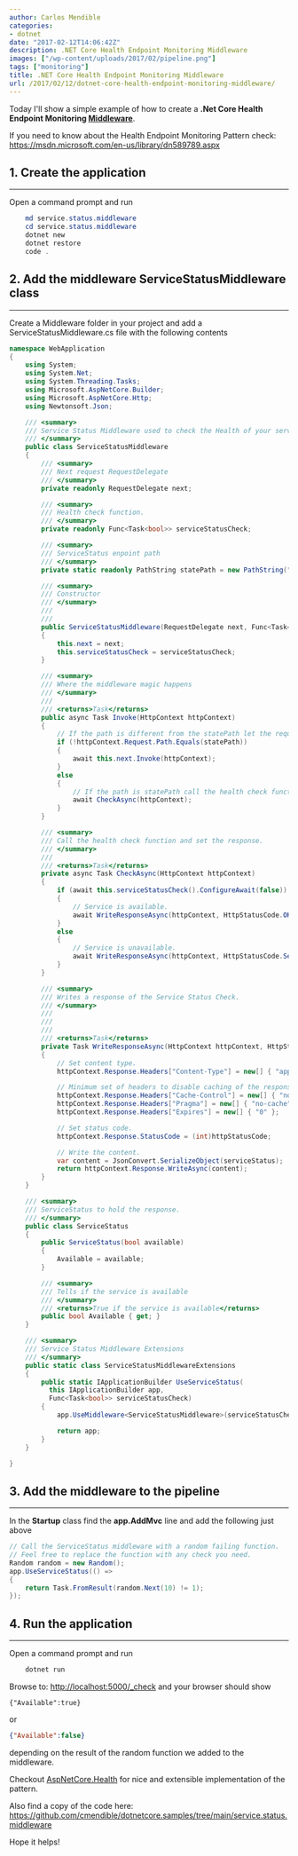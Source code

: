 ```yaml
---
author: Carlos Mendible
categories:
- dotnet
date: "2017-02-12T14:06:42Z"
description: .NET Core Health Endpoint Monitoring Middleware
images: ["/wp-content/uploads/2017/02/pipeline.png"]
tags: ["monitoring"]
title: .NET Core Health Endpoint Monitoring Middleware
url: /2017/02/12/dotnet-core-health-endpoint-monitoring-middleware/
---
```

Today I'll show a simple example of how to create a **.Net Core Health Endpoint Monitoring <a href="https://docs.microsoft.com/en-us/aspnet/core/fundamentals/middleware" target="_blank">Middleware</a>**.

If you need to know about the Health Endpoint Monitoring Pattern check: <a href="https://msdn.microsoft.com/en-us/library/dn589789.aspx" target="_blank">https://msdn.microsoft.com/en-us/library/dn589789.aspx</a>

## 1. Create the application
---
  
Open a command prompt and run 
    
``` powershell
    md service.status.middleware
    cd service.status.middleware
    dotnet new
    dotnet restore
    code .
```

## 2. Add the middleware ServiceStatusMiddleware class
---

Create a Middleware folder in your project and add a ServiceStatusMiddleware.cs file with the following contents 
    
``` csharp
namespace WebApplication
{
    using System;
    using System.Net;
    using System.Threading.Tasks;
    using Microsoft.AspNetCore.Builder;
    using Microsoft.AspNetCore.Http;
    using Newtonsoft.Json;

    /// <summary>
    /// Service Status Middleware used to check the Health of your service.
    /// </summary>
    public class ServiceStatusMiddleware
    {
        /// <summary>
        /// Next request RequestDelegate
        /// </summary>
        private readonly RequestDelegate next;

        /// <summary>
        /// Health check function.
        /// </summary>
        private readonly Func<Task<bool>> serviceStatusCheck;

        /// <summary>
        /// ServiceStatus enpoint path 
        /// </summary>
        private static readonly PathString statePath = new PathString("/_check");

        /// <summary>
        /// Constructor
        /// </summary>
        /// 
        /// 
        public ServiceStatusMiddleware(RequestDelegate next, Func<Task<bool>> serviceStatusCheck)
        {
            this.next = next;
            this.serviceStatusCheck = serviceStatusCheck;
        }

        /// <summary>
        /// Where the middleware magic happens
        /// </summary>
        /// 
        /// <returns>Task</returns>
        public async Task Invoke(HttpContext httpContext)
        {
            // If the path is different from the statePath let the request through the normal pipeline.
            if (!httpContext.Request.Path.Equals(statePath))
            {
                await this.next.Invoke(httpContext);
            }
            else
            {
                // If the path is statePath call the health check function.
                await CheckAsync(httpContext);
            }
        }

        /// <summary>
        /// Call the health check function and set the response.
        /// </summary>
        /// 
        /// <returns>Task</returns>
        private async Task CheckAsync(HttpContext httpContext)
        {
            if (await this.serviceStatusCheck().ConfigureAwait(false))
            {
                // Service is available.
                await WriteResponseAsync(httpContext, HttpStatusCode.OK, new ServiceStatus(true));
            }
            else
            {
                // Service is unavailable.
                await WriteResponseAsync(httpContext, HttpStatusCode.ServiceUnavailable, new ServiceStatus(false));
            }
        }

        /// <summary>
        /// Writes a response of the Service Status Check.
        /// </summary>
        /// 
        /// 
        /// 
        /// <returns>Task</returns>
        private Task WriteResponseAsync(HttpContext httpContext, HttpStatusCode httpStatusCode, ServiceStatus serviceStatus)
        {
            // Set content type.
            httpContext.Response.Headers["Content-Type"] = new[] { "application/json" };

            // Minimum set of headers to disable caching of the response.
            httpContext.Response.Headers["Cache-Control"] = new[] { "no-cache, no-store, must-revalidate" };
            httpContext.Response.Headers["Pragma"] = new[] { "no-cache" };
            httpContext.Response.Headers["Expires"] = new[] { "0" };

            // Set status code.
            httpContext.Response.StatusCode = (int)httpStatusCode;

            // Write the content.
            var content = JsonConvert.SerializeObject(serviceStatus);
            return httpContext.Response.WriteAsync(content);
        }
    }

    /// <summary>
    /// ServiceStatus to hold the response. 
    /// </summary>
    public class ServiceStatus
    {
        public ServiceStatus(bool available)
        {
            Available = available;
        }

        /// <summary>
        /// Tells if the service is available
        /// </summary>
        /// <returns>True if the service is available</returns>
        public bool Available { get; }
    }

    /// <summary>
    /// Service Status Middleware Extensions
    /// </summary>
    public static class ServiceStatusMiddlewareExtensions
    {
        public static IApplicationBuilder UseServiceStatus(
          this IApplicationBuilder app,
          Func<Task<bool>> serviceStatusCheck)
        {
            app.UseMiddleware<ServiceStatusMiddleware>(serviceStatusCheck);

            return app;
        }
    }

}
```

## 3. Add the middleware to the pipeline
---
  
In the **Startup** class find the **app.AddMvc** line and add the following just above 
    
``` csharp
// Call the ServiceStatus middleware with a random failing function. 
// Feel free to replace the function with any check you need.
Random random = new Random();
app.UseServiceStatus(() => 
{
    return Task.FromResult(random.Next(10) != 1);
});
```

## 4. Run the application
---
Open a command prompt and run 
    
``` powershell
    dotnet run
```
Browse to: <a href="http://localhost:5000/_check" target="_blank">http://localhost:5000/_check</a> and your browser should show

```json"
{"Available":true}
```
or

``` json
{"Available":false}
```
    
depending on the result of the random function we added to the middleware.
      
Checkout <a href="https://github.com/lurumad/aspnetcore-health" target="_blank">AspNetCore.Health</a> for nice and extensible implementation of the pattern.
  
Also find a copy of the code here: <a href="https://github.com/cmendible/dotnetcore.samples/tree/main/service.status.middleware">https://github.com/cmendible/dotnetcore.samples/tree/main/service.status.middleware</a>
  
Hope it helps!